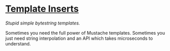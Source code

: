 # [Template Inserts](http://hackage.haskell.org/package/inserts)

*Stupid simple bytestring templates.*

Sometimes you need the full power of Mustache templates. Sometimes you just need
string interpolation and an API which takes microseconds to understand.
